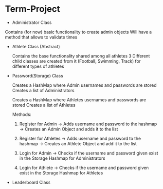 # Term-Project

* Administrator Class
 
 Contains (for now) basic functionality to create admin objects
 Will have a method that allows to validate times


* Athlete Class (Abstract)
  
  Contains the base functionality shared among all athletes
  3 Different child classes are created from it (Football, Swimming, Track) for different types of athletes

* Password(Storage) Class

  Creates a HashMap where Admin usernames and passwords are stored
  Creates a list of Administrators

  Creates a HashMap where Athletes usernames and passwords are stored
  Creates a list of Athletes

  Methods: 

  1) Register for Admin
   -> Adds username and password to the hashmap
   -> Creates an Admin Object and adds it to the list
  2) Register for Athletes
   -> Adds username and password to the hashmap
   -> Creates an Athlete Object and add it to the list
  
  3) Login for Admin
   -> Checks if the username and password given exist in the Storage Hashmap for Administrators
  4) Login for Athlete
   -> Checks if the username and password given exist in the Storage Hashmap for Athletes
  
  
* Leaderboard Class
